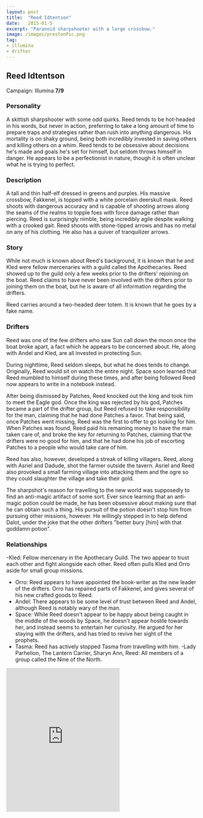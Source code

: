 ```yaml
---
layout: post
title:  "Reed Idtentson"
date:   2015-01-5
excerpt: "Paranoid sharpshooter with a large crossbow."
image: /images/prestonPic.png
tag:
- illumina
- drifter 
---
```


## Reed Idtentson
Campaign: Illumina
**7/9**

### Personality
A skittish sharpshooter with some odd quirks. Reed tends to be hot-headed in his words, but never in action, preferring to take a long amount of time to prepare traps and strategies rather than rush into anything dangerous. His mortality is on shaky ground, being both incredibly invested in saving others and killing others on a whim. Reed tends to be obsessive about decisions he's made and goals he's set for himself, but seldom throws himself in danger. He appears to be a perfectionist in nature, though it is often unclear what he is trying to perfect.

### Description
A tall and thin half-elf dressed in greens and purples. His massive crossbow, Fakkenel, is topped with a white porcelain deerskull mask. Reed shoots with dangerous accuracy and is capable of shooting arrows along the seams of the realms to topple foes with force damage rather than piercing. Reed is surprisingly nimble, being incredibly agile despite walking with a crooked gait. Reed shoots with stone-tipped arrows and has no metal on any of his clothing. He also has a quiver of tranquilizer arrows.

### Story
While not much is known about Reed's background, it is known that he and Kled were fellow mercenaries with a guild called the Apothecaries. Reed showed up to the guild only a few weeks prior to the drifters' rejoining on the boat. Reed claims to have never been involved with the drifters prior to joining them on the boat, but he is aware of all information regarding the drifters.

Reed carries around a two-headed deer totem. It is known that he goes by a fake name.

### Drifters
Reed was one of the few drifters who saw Sun call down the moon once the boat broke apart, a fact which he appears to be concerned about. He, along with Andel and Kled, are all invested in protecting Sun.

During nighttime, Reed seldom sleeps, but what he does tends to change. Originally, Reed would sit on watch the entire night. Space soon learned that Reed mumbled to himself during these times, and after being followed Reed now appears to write in a notebook instead.

After being dismissed by Patches, Reed knocked out the king and took him to meet the Eagle god. Once the king was rejected by his god, Patches became a part of the drifter group, but Reed refused to take responsibility for the man, claiming that he had done Patches a favor. That being said, once Patches went missing, Reed was the first to offer to go looking for him. When Patches was found, Reed paid his remaining money to have the man taken care of, and broke the key for returning to Patches, claiming that the drifters were no good for him, and that he had done his job of escorting Patches to a people who would take care of him.

Reed has also, however, developed a streak of killing villagers. Reed, along with Asriel and Dadude, shot the farmer outside the tavern. Asriel and Reed also provoked a small farming village into attacking them and the ogre so they could slaughter the village and take their gold.

The sharpshot's reason for travelling to the new world was supposedly to find an anti-magic artifact of some sort. Ever since learning that an anti-magic potion could be made, he has been obsessive about making sure that he can obtain such a thing. His pursuit of the potion doesn't stop him from pursuing other missions, however. He willingly stepped in to help defend Dalot, under the joke that the other drifters "better bury [him] with that goddamn potion".

### Relationships
-Kled: Fellow mercenary in the Apothecary Guild. The two appear to trust each other and fight alongside each other. Reed often pulls Kled and Orro aside for small group missions.
- Orro: Reed appears to have appointed the book-writer as the new leader of the drifters. Orro has repaired parts of Fakkenel, and gives several of his new crafted goods to Reed.
- Andel: There appears to be some level of trust between Reed and Andel, although Reed is notably wary of the man.
- Space: While Reed doesn't appear to be happy about being caught in the middle of the woods by Space, he doesn't appear hostile towards her, and instead seems to entertain her curiosity. He argued for her staying with the drifters, and has tried to revive her sight of the prophets.
- Tasma: Reed has actively stopped Tasma from travelling with him.
-Lady Parhelion, The Lantern Carrier, Sharyn Ann, Reed: All members of a group called the Nine of the North.

<iframe src="https://open.spotify.com/embed/user/isittooshortornotavailable/playlist/2TrnJNEil54QvmZ2IfYJKm" width="300" height="380" frameborder="0" allowtransparency="true" allow="encrypted-media"></iframe>
